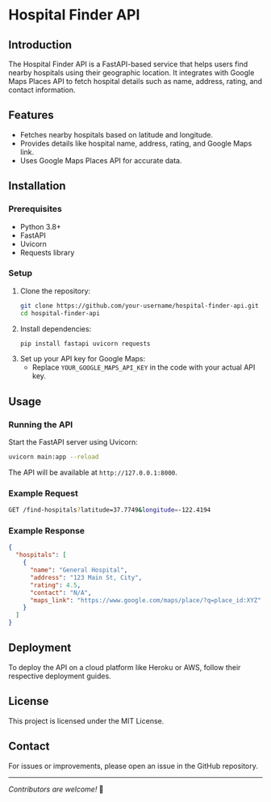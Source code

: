 # Hospital Finder API

## Introduction
The Hospital Finder API is a FastAPI-based service that helps users find nearby hospitals using their geographic location. It integrates with Google Maps Places API to fetch hospital details such as name, address, rating, and contact information.

## Features
- Fetches nearby hospitals based on latitude and longitude.
- Provides details like hospital name, address, rating, and Google Maps link.
- Uses Google Maps Places API for accurate data.

## Installation
### Prerequisites
- Python 3.8+
- FastAPI
- Uvicorn
- Requests library

### Setup
1. Clone the repository:
   ```sh
   git clone https://github.com/your-username/hospital-finder-api.git
   cd hospital-finder-api
   ```
2. Install dependencies:
   ```sh
   pip install fastapi uvicorn requests
   ```
3. Set up your API key for Google Maps:
   - Replace `YOUR_GOOGLE_MAPS_API_KEY` in the code with your actual API key.

## Usage
### Running the API
Start the FastAPI server using Uvicorn:
```sh
uvicorn main:app --reload
```
The API will be available at `http://127.0.0.1:8000`.

### Example Request
```sh
GET /find-hospitals?latitude=37.7749&longitude=-122.4194
```

### Example Response
```json
{
  "hospitals": [
    {
      "name": "General Hospital",
      "address": "123 Main St, City",
      "rating": 4.5,
      "contact": "N/A",
      "maps_link": "https://www.google.com/maps/place/?q=place_id:XYZ"
    }
  ]
}
```

## Deployment
To deploy the API on a cloud platform like Heroku or AWS, follow their respective deployment guides.

## License
This project is licensed under the MIT License.

## Contact
For issues or improvements, please open an issue in the GitHub repository.

---

_Contributors are welcome!_ 🚀

